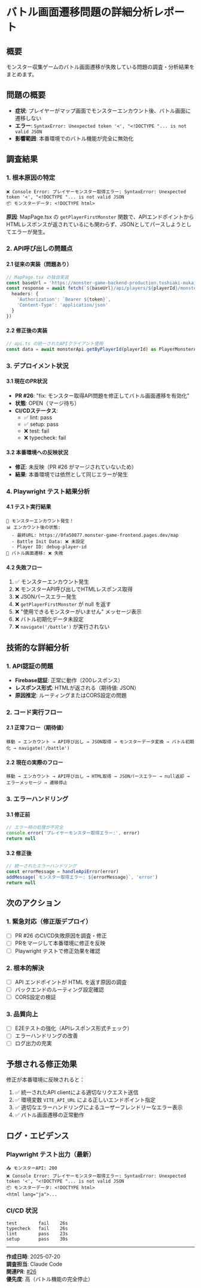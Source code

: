 # バトル画面遷移問題の詳細分析レポート

## 概要
モンスター収集ゲームのバトル画面遷移が失敗している問題の調査・分析結果をまとめます。

## 問題の概要
- **症状**: プレイヤーがマップ画面でモンスターエンカウント後、バトル画面に遷移しない
- **エラー**: `SyntaxError: Unexpected token '<', "<!DOCTYPE "... is not valid JSON`
- **影響範囲**: 本番環境でのバトル機能が完全に無効化

## 調査結果

### 1. 根本原因の特定
```
❌ Console Error: プレイヤーモンスター取得エラー: SyntaxError: Unexpected token '<', "<!DOCTYPE "... is not valid JSON
📦 モンスターデータ: <!DOCTYPE html>
```

**原因**: MapPage.tsx の `getPlayerFirstMonster` 関数で、APIエンドポイントからHTMLレスポンスが返されているにも関わらず、JSONとしてパースしようとしてエラーが発生。

### 2. API呼び出しの問題点

#### 2.1 従来の実装（問題あり）
```typescript
// MapPage.tsx の独自実装
const baseUrl = 'https://monster-game-backend-production.toshiaki-mukai-9981.workers.dev'
const response = await fetch(`${baseUrl}/api/players/${playerId}/monsters`, {
  headers: {
    'Authorization': `Bearer ${token}`,
    'Content-Type': 'application/json'
  }
})
```

#### 2.2 修正後の実装
```typescript
// api.ts の統一されたAPIクライアント使用
const data = await monsterApi.getByPlayerId(playerId) as PlayerMonsterApiResponse
```

### 3. デプロイメント状況

#### 3.1 現在のPR状況
- **PR #26**: "fix: モンスター取得API問題を修正してバトル画面遷移を有効化"
- **状態**: OPEN（マージ待ち）
- **CI/CDステータス**:
  - ✅ lint: pass
  - ✅ setup: pass  
  - ❌ test: fail
  - ❌ typecheck: fail

#### 3.2 本番環境への反映状況
- **修正**: 未反映（PR #26 がマージされていないため）
- **結果**: 本番環境では依然として同じエラーが発生

### 4. Playwright テスト結果分析

#### 4.1 テスト実行結果
```
🎯 モンスターエンカウント発生！
📊 エンカウント後の状態:
  - 最終URL: https://0fa50877.monster-game-frontend.pages.dev/map
  - Battle Init Data: ❌ 未設定
  - Player ID: debug-player-id
🎯 バトル画面遷移: ❌ 失敗
```

#### 4.2 失敗フロー
1. ✅ モンスターエンカウント発生
2. ❌ モンスターAPI呼び出しでHTMLレスポンス取得
3. ❌ JSONパースエラー発生
4. ❌ `getPlayerFirstMonster` が null を返す
5. ❌ "使用できるモンスターがいません" メッセージ表示
6. ❌ バトル初期化データ未設定
7. ❌ `navigate('/battle')` が実行されない

## 技術的な詳細分析

### 1. API認証の問題
- **Firebase認証**: 正常に動作（200レスポンス）
- **レスポンス形式**: HTMLが返される（期待値: JSON）
- **原因推定**: ルーティングまたはCORS設定の問題

### 2. コード実行フロー

#### 2.1 正常フロー（期待値）
```
移動 → エンカウント → API呼び出し → JSON取得 → モンスターデータ変換 → バトル初期化 → navigate('/battle')
```

#### 2.2 現在の実際のフロー
```
移動 → エンカウント → API呼び出し → HTML取得 → JSONパースエラー → null返却 → エラーメッセージ → 遷移停止
```

### 3. エラーハンドリング

#### 3.1 修正前
```typescript
// エラー時の処理が不完全
console.error('プレイヤーモンスター取得エラー:', error)
return null
```

#### 3.2 修正後
```typescript
// 統一されたエラーハンドリング
const errorMessage = handleApiError(error)
addMessage(`モンスター取得エラー: ${errorMessage}`, 'error')
return null
```

## 次のアクション

### 1. 緊急対応（修正版デプロイ）
- [ ] PR #26 のCI/CD失敗原因を調査・修正
- [ ] PRをマージして本番環境に修正を反映
- [ ] Playwright テストで修正効果を確認

### 2. 根本的解決
- [ ] API エンドポイントが HTML を返す原因の調査
- [ ] バックエンドのルーティング設定確認
- [ ] CORS設定の検証

### 3. 品質向上
- [ ] E2Eテストの強化（APIレスポンス形式チェック）
- [ ] エラーハンドリングの改善
- [ ] ログ出力の充実

## 予想される修正効果

修正が本番環境に反映されると：
1. ✅ 統一されたAPI clientによる適切なリクエスト送信
2. ✅ 環境変数 `VITE_API_URL` による正しいエンドポイント指定
3. ✅ 適切なエラーハンドリングによるユーザーフレンドリーなエラー表示
4. ✅ バトル画面遷移の正常動作

## ログ・エビデンス

### Playwright テスト出力（最新）
```
📥 モンスターAPI: 200
❌ Console Error: プレイヤーモンスター取得エラー: SyntaxError: Unexpected token '<', "<!DOCTYPE "... is not valid JSON
📦 モンスターデータ: <!DOCTYPE html>
<html lang="ja">...
```

### CI/CD 状況
```
test        fail    26s
typecheck   fail    26s  
lint        pass    23s
setup       pass    30s
```

---

**作成日時**: 2025-07-20  
**調査担当**: Claude Code  
**関連PR**: [#26](https://github.com/okayus/2d-browser-game/pull/26)  
**優先度**: 高（バトル機能の完全停止）